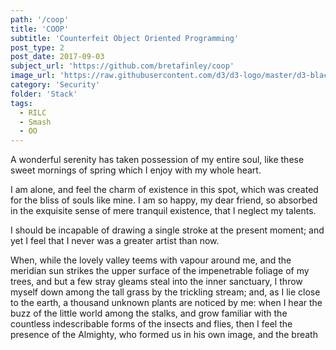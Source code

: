 ```yaml
---
path: '/coop'
title: 'COOP'
subtitle: 'Counterfeit Object Oriented Programming'
post_type: 2
post_date: 2017-09-03
subject_url: 'https://github.com/bretafinley/coop'
image_url: 'https://raw.githubusercontent.com/d3/d3-logo/master/d3-black.png'
category: 'Security'
folder: 'Stack'
tags:
  - RILC
  - Smash
  - OO
---
```


A wonderful serenity has taken possession of my entire soul, like these sweet mornings of spring which I enjoy with my whole heart.

I am alone, and feel the charm of existence in this spot, which was created for the bliss of souls like mine. I am so happy, my dear friend, so absorbed in the exquisite sense of mere tranquil existence, that I neglect my talents.

I should be incapable of drawing a single stroke at the present moment; and yet I feel that I never was a greater artist than now.

When, while the lovely valley teems with vapour around me, and the meridian sun strikes the upper surface of the impenetrable foliage of my trees, and but a few stray gleams steal into the inner sanctuary, I throw myself down among the tall grass by the trickling stream; and, as I lie close to the earth, a thousand unknown plants are noticed by me: when I hear the buzz of the little world among the stalks, and grow familiar with the countless indescribable forms of the insects and flies, then I feel the presence of the Almighty, who formed us in his own image, and the breath 

